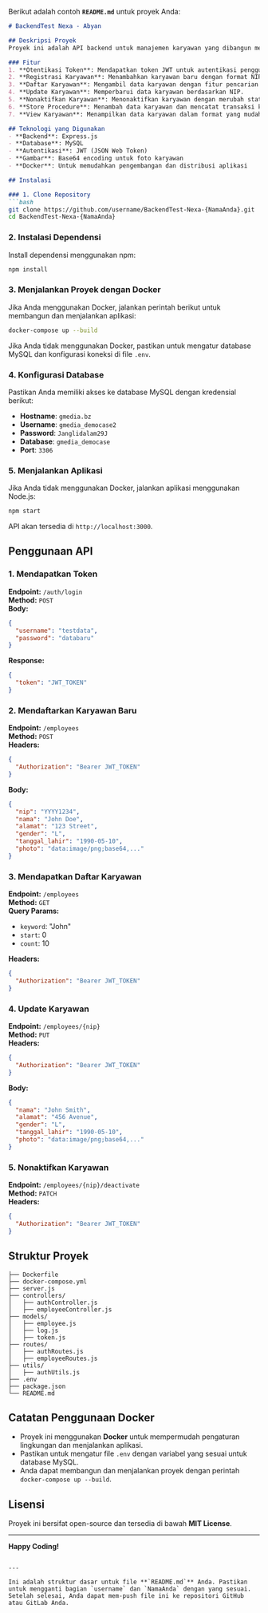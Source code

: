 Berikut adalah contoh **`README.md`** untuk proyek Anda:

```markdown
# BackendTest Nexa - Abyan

## Deskripsi Proyek
Proyek ini adalah API backend untuk manajemen karyawan yang dibangun menggunakan **Express.js**. API ini dilengkapi dengan fitur otentikasi menggunakan JWT, serta pengelolaan data karyawan yang meliputi registrasi, update, pencarian, dan penonaktifan karyawan. Proyek ini juga mengimplementasikan store procedure dan view di database MySQL untuk mendukung operasional API.

### Fitur
1. **Otentikasi Token**: Mendapatkan token JWT untuk autentikasi pengguna.
2. **Registrasi Karyawan**: Menambahkan karyawan baru dengan format NIP unik.
3. **Daftar Karyawan**: Mengambil data karyawan dengan fitur pencarian dan pagination.
4. **Update Karyawan**: Memperbarui data karyawan berdasarkan NIP.
5. **Nonaktifkan Karyawan**: Menonaktifkan karyawan dengan merubah statusnya.
6. **Store Procedure**: Menambah data karyawan dan mencatat transaksi ke dalam tabel log.
7. **View Karyawan**: Menampilkan data karyawan dalam format yang mudah dibaca.

## Teknologi yang Digunakan
- **Backend**: Express.js
- **Database**: MySQL
- **Autentikasi**: JWT (JSON Web Token)
- **Gambar**: Base64 encoding untuk foto karyawan
- **Docker**: Untuk memudahkan pengembangan dan distribusi aplikasi

## Instalasi

### 1. Clone Repository
```bash
git clone https://github.com/username/BackendTest-Nexa-{NamaAnda}.git
cd BackendTest-Nexa-{NamaAnda}
```

### 2. Instalasi Dependensi
Install dependensi menggunakan npm:
```bash
npm install
```

### 3. Menjalankan Proyek dengan Docker

Jika Anda menggunakan Docker, jalankan perintah berikut untuk membangun dan menjalankan aplikasi:
```bash
docker-compose up --build
```

Jika Anda tidak menggunakan Docker, pastikan untuk mengatur database MySQL dan konfigurasi koneksi di file `.env`.

### 4. Konfigurasi Database
Pastikan Anda memiliki akses ke database MySQL dengan kredensial berikut:
- **Hostname**: `gmedia.bz`
- **Username**: `gmedia_democase2`
- **Password**: `Janglidalam29J`
- **Database**: `gmedia_democase`
- **Port**: `3306`

### 5. Menjalankan Aplikasi
Jika Anda tidak menggunakan Docker, jalankan aplikasi menggunakan Node.js:
```bash
npm start
```
API akan tersedia di `http://localhost:3000`.

## Penggunaan API

### 1. Mendapatkan Token
**Endpoint:** `/auth/login`  
**Method:** `POST`  
**Body:**
```json
{
  "username": "testdata",
  "password": "databaru"
}
```
**Response:**
```json
{
  "token": "JWT_TOKEN"
}
```

### 2. Mendaftarkan Karyawan Baru
**Endpoint:** `/employees`  
**Method:** `POST`  
**Headers:**  
```json
{
  "Authorization": "Bearer JWT_TOKEN"
}
```
**Body:**
```json
{
  "nip": "YYYY1234",
  "nama": "John Doe",
  "alamat": "123 Street",
  "gender": "L",
  "tanggal_lahir": "1990-05-10",
  "photo": "data:image/png;base64,..."
}
```

### 3. Mendapatkan Daftar Karyawan
**Endpoint:** `/employees`  
**Method:** `GET`  
**Query Params:**
- `keyword`: "John"
- `start`: 0
- `count`: 10

**Headers:**  
```json
{
  "Authorization": "Bearer JWT_TOKEN"
}
```

### 4. Update Karyawan
**Endpoint:** `/employees/{nip}`  
**Method:** `PUT`  
**Headers:**  
```json
{
  "Authorization": "Bearer JWT_TOKEN"
}
```
**Body:**
```json
{
  "nama": "John Smith",
  "alamat": "456 Avenue",
  "gender": "L",
  "tanggal_lahir": "1990-05-10",
  "photo": "data:image/png;base64,..."
}
```

### 5. Nonaktifkan Karyawan
**Endpoint:** `/employees/{nip}/deactivate`  
**Method:** `PATCH`  
**Headers:**  
```json
{
  "Authorization": "Bearer JWT_TOKEN"
}
```

## Struktur Proyek

```
├── Dockerfile
├── docker-compose.yml
├── server.js
├── controllers/
│   ├── authController.js
│   ├── employeeController.js
├── models/
│   ├── employee.js
│   ├── log.js
│   ├── token.js
├── routes/
│   ├── authRoutes.js
│   ├── employeeRoutes.js
├── utils/
│   ├── authUtils.js
├── .env
├── package.json
└── README.md
```

## Catatan Penggunaan Docker
- Proyek ini menggunakan **Docker** untuk mempermudah pengaturan lingkungan dan menjalankan aplikasi.
- Pastikan untuk mengatur file `.env` dengan variabel yang sesuai untuk database MySQL.
- Anda dapat membangun dan menjalankan proyek dengan perintah `docker-compose up --build`.

## Lisensi
Proyek ini bersifat open-source dan tersedia di bawah **MIT License**.

---

**Happy Coding!**
```

---

Ini adalah struktur dasar untuk file **`README.md`** Anda. Pastikan untuk mengganti bagian `username` dan `NamaAnda` dengan yang sesuai. Setelah selesai, Anda dapat mem-push file ini ke repositori GitHub atau GitLab Anda.